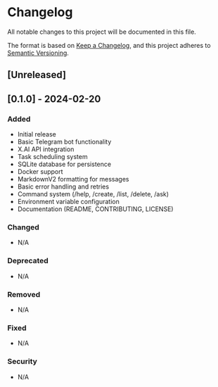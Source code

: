 # Changelog

All notable changes to this project will be documented in this file.

The format is based on [Keep a Changelog](https://keepachangelog.com/en/1.0.0/),
and this project adheres to [Semantic Versioning](https://semver.org/spec/v2.0.0.html).

## [Unreleased]

## [0.1.0] - 2024-02-20
### Added
- Initial release
- Basic Telegram bot functionality
- X.AI API integration
- Task scheduling system
- SQLite database for persistence
- Docker support
- MarkdownV2 formatting for messages
- Basic error handling and retries
- Command system (/help, /create, /list, /delete, /ask)
- Environment variable configuration
- Documentation (README, CONTRIBUTING, LICENSE)

### Changed
- N/A

### Deprecated
- N/A

### Removed
- N/A

### Fixed
- N/A

### Security
- N/A